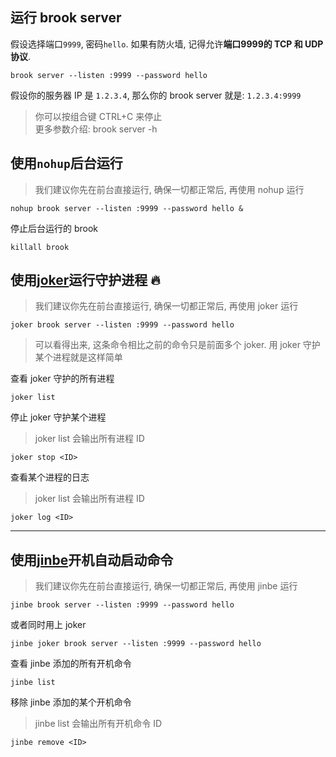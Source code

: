 ## 运行 brook server

假设选择端口`9999`, 密码`hello`. 如果有防火墙, 记得允许**端口9999的 TCP 和 UDP 协议**.

```
brook server --listen :9999 --password hello
```

假设你的服务器 IP 是 `1.2.3.4`, 那么你的 brook server 就是: `1.2.3.4:9999`

> 你可以按组合键 CTRL+C 来停止<br/>
> 更多参数介绍: brook server -h

## 使用`nohup`后台运行

> 我们建议你先在前台直接运行, 确保一切都正常后, 再使用 nohup 运行

```
nohup brook server --listen :9999 --password hello &
```

停止后台运行的 brook

```
killall brook
```

## 使用[joker](https://github.com/txthinking/joker)运行守护进程 🔥

> 我们建议你先在前台直接运行, 确保一切都正常后, 再使用 joker 运行

```
joker brook server --listen :9999 --password hello
```

> 可以看得出来, 这条命令相比之前的命令只是前面多个 joker. 用 joker 守护某个进程就是这样简单

查看 joker 守护的所有进程

```
joker list
```

停止 joker 守护某个进程

> joker list 会输出所有进程 ID

```
joker stop <ID>
```

查看某个进程的日志

> joker list 会输出所有进程 ID

```
joker log <ID>
```

---

## 使用[jinbe](https://github.com/txthinking/jinbe)开机自动启动命令

> 我们建议你先在前台直接运行, 确保一切都正常后, 再使用 jinbe 运行

```
jinbe brook server --listen :9999 --password hello
```

或者同时用上 joker

```
jinbe joker brook server --listen :9999 --password hello
```

查看 jinbe 添加的所有开机命令

```
jinbe list
```

移除 jinbe 添加的某个开机命令

> jinbe list 会输出所有开机命令 ID

```
jinbe remove <ID>
```
